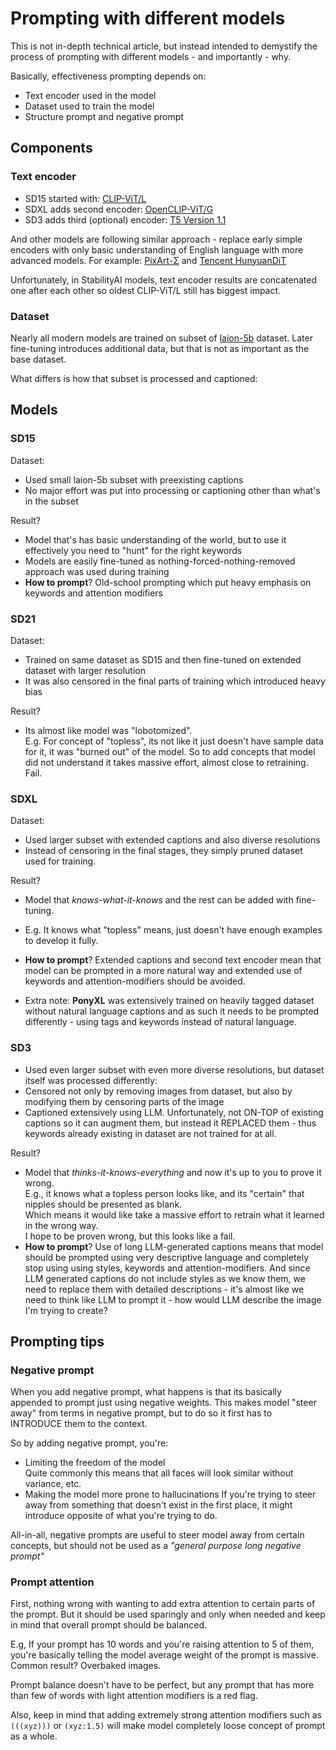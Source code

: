 # Prompting with different models

This is not in-depth technical article, but instead intended to demystify the process of prompting with different models - and importantly - why.

Basically, effectiveness prompting depends on:
- Text encoder used in the model
- Dataset used to train the model
- Structure prompt and negative prompt

## Components

### Text encoder

- SD15 started with: [CLIP-ViT/L](https://huggingface.co/openai/clip-vit-large-patch14)
- SDXL adds second encoder: [OpenCLIP-ViT/G](https://huggingface.co/laion/CLIP-ViT-bigG-14-laion2B-39B-b160k)
- SD3 adds third (optional) encoder: [T5 Version 1.1](https://huggingface.co/google/t5-v1_1-xxl)

And other models are following similar approach - replace early simple encoders with only basic understanding of English language with more advanced models.
For example: [PixArt-Σ](https://pixart-alpha.github.io/PixArt-sigma-project/) and [Tencent HunyuanDiT](https://github.com/Tencent/HunyuanDiT)

Unfortunately, in StabilityAI models, text encoder results are concatenated one after each other so oldest CLIP-ViT/L still has biggest impact.

### Dataset

Nearly all modern models are trained on subset of [laion-5b](https://laion.ai/blog/laion-5b/) dataset.
Later fine-tuning introduces additional data, but that is not as important as the base dataset.

What differs is how that subset is processed and captioned:

## Models

### SD15

Dataset:
- Used small laion-5b subset with preexisting captions
- No major effort was put into processing or captioning other than what's in the subset

Result?
- Model that's has basic understanding of the world, but to use it effectively you need to "hunt" for the right keywords  
- Models are easily fine-tuned as nothing-forced-nothing-removed approach was used during training  
- **How to prompt**? Old-school prompting which put heavy emphasis on keywords and attention modifiers  
  
### SD21

Dataset:
- Trained on same dataset as SD15 and then fine-tuned on extended dataset with larger resolution  
- It was also censored in the final parts of training which introduced heavy bias  

Result?
- Its almost like model was "lobotomized".  
  E.g. For concept of "topless", its not like it just doesn't have sample data for it, it was "burned out" of the model.
  So to add concepts that model did not understand it takes massive effort, almost close to retraining. Fail.

### SDXL

Dataset:
- Used larger subset with extended captions and also diverse resolutions  
- Instead of censoring in the final stages, they simply pruned dataset used for training.

Result?
- Model that *knows-what-it-knows* and the rest can be added with fine-tuning.
- E.g. It knows what "topless" means, just doesn't have enough examples to develop it fully.  
- **How to prompt**? Extended captions and second text encoder mean that model can be prompted in a more natural way and extended use of keywords and attention-modifiers should be avoided.

- Extra note: **PonyXL** was extensively trained on heavily tagged dataset without natural language captions and as such it needs to be prompted differently - using tags and keywords instead of natural language.

### SD3

- Used even larger subset with even more diverse resolutions, but dataset itself was processed differently:
- Censored not only by removing images from dataset, but also by modifying them by censoring parts of the image
- Captioned extensively using LLM. Unfortunately, not ON-TOP of existing captions so it can augment them, but instead it REPLACED them - thus keywords already existing in dataset are not trained for at all.

Result?
- Model that *thinks-it-knows-everything* and now it's up to you to prove it wrong.  
  E.g., it knows what a topless person looks like, and its "certain" that nipples should be presented as blank.  
  Which means it would like take a massive effort to retrain what it learned in the wrong way.  
  I hope to be proven wrong, but this looks like a fail.
- **How to prompt**? Use of long LLM-generated captions means that model should be prompted using very descriptive language and completely stop using using styles, keywords and attention-modifiers. And since LLM generated captions do not include styles as we know them, we need to replace them with detailed descriptions - it's almost like we need to think like LLM to prompt it - how would LLM describe the image I'm trying to create?

## Prompting tips

### Negative prompt

When you add negative prompt, what happens is that its basically appended to prompt just using negative weights.
This makes model "steer away" from terms in negative prompt, but to do so it first has to INTRODUCE them to the context.

So by adding negative prompt, you're:
- Limiting the freedom of the model  
  Quite commonly this means that all faces will look similar without variance, etc.
- Making the model more prone to hallucinations
  If you're trying to steer away from something that doesn't exist in the first place, it might introduce opposite of what you're trying to do.

All-in-all, negative prompts are useful to steer model away from certain concepts, but should not be used as a *"general purpose long negative prompt"*

### Prompt attention

First, nothing wrong with wanting to add extra attention to certain parts of the prompt. But it should be used sparingly and only when needed and keep in mind that overall prompt should be balanced.

E.g, If your prompt has 10 words and you're raising attention to 5 of them, you're basically telling the model average weight of the prompt is massive. Common result? Overbaked images.

Prompt balance doesn't have to be perfect, but any prompt that has more than few of words with light attention modifiers is a red flag.  

Also, keep in mind that adding extremely strong attention modifiers such as `(((xyz)))` or `(xyz:1.5)` will make model completely loose concept of prompt as a whole.
